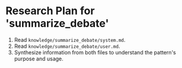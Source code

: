 # Research Plan for 'summarize_debate'

1. Read `knowledge/summarize_debate/system.md`.
2. Read `knowledge/summarize_debate/user.md`.
3. Synthesize information from both files to understand the pattern's purpose and usage.
